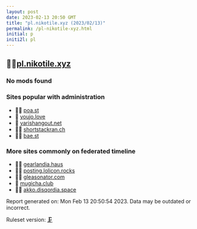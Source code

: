 ```yaml
---
layout: post
date: 2023-02-13 20:50 GMT
title: "pl.nikotile.xyz (2023/02/13)"
permalink: /pl-nikotile-xyz.html
initial: p
initi2l: pl
---
```


## 🦝🧸[pl.nikotile.xyz](https://pl.nikotile.xyz)

### No mods found

### Sites popular with administration

* 🦝🧸 [poa.st](/poa-st.html)
* 🧸 [youjo.love](/youjo-love.html)
* 🦝 [varishangout.net](/varishangout-net.html)
* 🦝🧸 [shortstackran.ch](/shortstackran-ch.html)
* 🦝🧸 [bae.st](/bae-st.html)

### More sites commonly on federated timeline

* 🦝🧸 [gearlandia.haus](/gearlandia-haus.html)
* 🦝🧸 [posting.lolicon.rocks](/posting-lolicon-rocks.html)
* 🦝🧸 [gleasonator.com](/gleasonator-com.html)
* 🦝 [mugicha.club](/mugicha-club.html)
* 🦝🧸 [akko.disqordia.space](/akko-disqordia-space.html)

Report generated on: Mon Feb 13 20:50:54 2023. Data may be outdated or incorrect.

Ruleset version: [🗜](/version-clamp)
